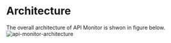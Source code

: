 # Architecture
The overall architecture of API Monitor is shwon in figure below.
![api-monitor-architecture](https://pics.yujieliu.com/blog/2023/12/03cb27243b390f66f9472fcfeb4e1a9f.png)